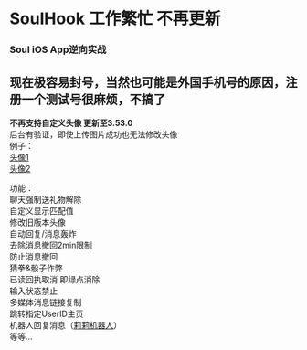 # SoulHook 工作繁忙 不再更新 
### Soul iOS App逆向实战
## 现在极容易封号，当然也可能是外国手机号的原因，注册一个测试号很麻烦，不搞了

**不再支持自定义头像 更新至3.53.0**  
后台有验证，即使上传图片成功也无法修改头像  
例子：  
[头像1](https://img.soulapp.cn/heads/avatar-1579662689148-04005.png)  
[头像2](https://img.soulapp.cn/heads/avatar-1579662689106-04588.png)  

功能：  
聊天强制送礼物解除  
自定义显示匹配值  
修改旧版本头像  
自动回复/消息轰炸  
去除消息撤回2min限制  
防止消息撤回  
猜拳&骰子作弊  
已读回执取消 即绿点消除  
输入状态禁止  
多媒体消息链接复制  
跳转指定UserID主页  
机器人回复消息（[莉莉机器人](http://www.itpk.cn/)）  
等等...
